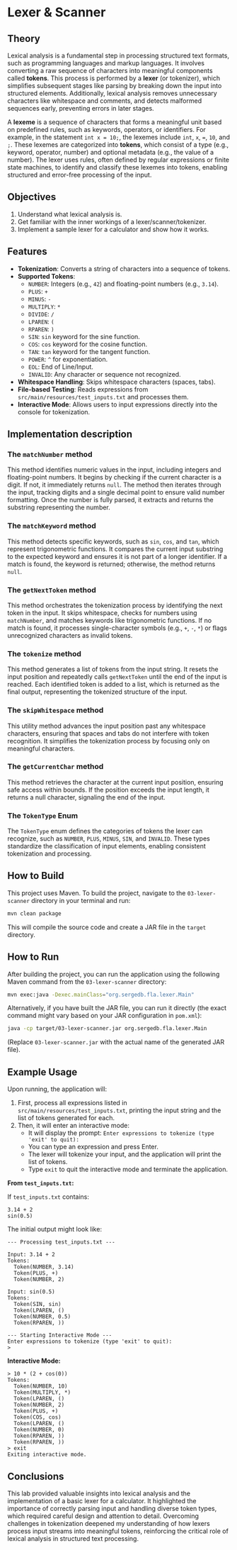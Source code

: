 # Lexer & Scanner

## Theory

Lexical analysis is a fundamental step in processing structured text formats, such as programming languages and markup
languages. It involves converting a raw sequence of characters into meaningful components called **tokens**. This
process is performed by a **lexer** (or tokenizer), which simplifies subsequent stages like parsing by breaking down the
input into structured elements. Additionally, lexical analysis removes unnecessary characters like whitespace and
comments, and detects malformed sequences early, preventing errors in later stages.

A **lexeme** is a sequence of characters that forms a meaningful unit based on predefined rules, such as keywords,
operators, or identifiers. For example, in the statement `int x = 10;`, the lexemes include `int`, `x`, `=`, `10`, and
`;`. These lexemes are categorized into **tokens**, which consist of a type (e.g., keyword, operator, number) and
optional metadata (e.g., the value of a number). The lexer uses rules, often defined by regular expressions or finite
state machines, to identify and classify these lexemes into tokens, enabling structured and error-free processing of the
input.

## Objectives

1. Understand what lexical analysis is.
2. Get familiar with the inner workings of a lexer/scanner/tokenizer.
3. Implement a sample lexer for a calculator and show how it works.

## Features

* **Tokenization**: Converts a string of characters into a sequence of tokens.
* **Supported Tokens**:
    * `NUMBER`: Integers (e.g., `42`) and floating-point numbers (e.g., `3.14`).
    * `PLUS`: `+`
    * `MINUS`: `-`
    * `MULTIPLY`: `*`
    * `DIVIDE`: `/`
    * `LPAREN`: `(`
    * `RPAREN`: `)`
    * `SIN`: `sin` keyword for the sine function.
    * `COS`: `cos` keyword for the cosine function.
    * `TAN`: `tan` keyword for the tangent function.
    * `POWER`: `^` for exponentiation.
    * `EOL`: End of Line/Input.
    * `INVALID`: Any character or sequence not recognized.
* **Whitespace Handling**: Skips whitespace characters (spaces, tabs).
* **File-based Testing**: Reads expressions from `src/main/resources/test_inputs.txt` and processes them.
* **Interactive Mode**: Allows users to input expressions directly into the console for tokenization.

## Implementation description

### The `matchNumber` method

This method identifies numeric values in the input, including integers and floating-point numbers. It begins by checking
if the current character is a digit. If not, it immediately returns `null`. The method then iterates through the input,
tracking digits and a single decimal point to ensure valid number formatting. Once the number is fully parsed, it
extracts and returns the substring representing the number.

### The `matchKeyword` method

This method detects specific keywords, such as `sin`, `cos`, and `tan`, which represent trigonometric functions. It
compares the current input substring to the expected keyword and ensures it is not part of a longer identifier. If a
match is found, the keyword is returned; otherwise, the method returns `null`.

### The `getNextToken` method

This method orchestrates the tokenization process by identifying the next token in the input. It skips whitespace,
checks for numbers using `matchNumber`, and matches keywords like trigonometric functions. If no match is found, it
processes single-character symbols (e.g., `+`, `-`, `*`) or flags unrecognized characters as invalid tokens.

### The `tokenize` method

This method generates a list of tokens from the input string. It resets the input position and repeatedly calls
`getNextToken` until the end of the input is reached. Each identified token is added to a list, which is returned as the
final output, representing the tokenized structure of the input.

### The `skipWhitespace` method

This utility method advances the input position past any whitespace characters, ensuring that spaces and tabs do not
interfere with token recognition. It simplifies the tokenization process by focusing only on meaningful characters.

### The `getCurrentChar` method

This method retrieves the character at the current input position, ensuring safe access within bounds. If the position
exceeds the input length, it returns a null character, signaling the end of the input.

### The `TokenType` Enum

The `TokenType` enum defines the categories of tokens the lexer can recognize, such as `NUMBER`, `PLUS`, `MINUS`, `SIN`,
and `INVALID`. These types standardize the classification of input elements, enabling consistent tokenization and
processing.

## How to Build

This project uses Maven. To build the project, navigate to the `03-lexer-scanner` directory in your terminal and run:

```bash
mvn clean package
```

This will compile the source code and create a JAR file in the `target` directory.

## How to Run

After building the project, you can run the application using the following Maven command from the `03-lexer-scanner`
directory:

```bash
mvn exec:java -Dexec.mainClass="org.sergedb.fla.lexer.Main"
```

Alternatively, if you have built the JAR file, you can run it directly (the exact command might vary based on your JAR
configuration in `pom.xml`):

```bash
java -cp target/03-lexer-scanner.jar org.sergedb.fla.lexer.Main
```

(Replace `03-lexer-scanner.jar` with the actual name of the generated JAR file).

## Example Usage

Upon running, the application will:

1. First, process all expressions listed in `src/main/resources/test_inputs.txt`, printing the input string and the list
   of tokens generated for each.
2. Then, it will enter an interactive mode:
    * It will display the prompt: `Enter expressions to tokenize (type 'exit' to quit):`
    * You can type an expression and press Enter.
    * The lexer will tokenize your input, and the application will print the list of tokens.
    * Type `exit` to quit the interactive mode and terminate the application.

**From `test_inputs.txt`:**

If `test_inputs.txt` contains:

```plaintext
3.14 + 2
sin(0.5)
```

The initial output might look like:

```text
--- Processing test_inputs.txt ---

Input: 3.14 + 2
Tokens:
  Token(NUMBER, 3.14)
  Token(PLUS, +)
  Token(NUMBER, 2)

Input: sin(0.5)
Tokens:
  Token(SIN, sin)
  Token(LPAREN, ()
  Token(NUMBER, 0.5)
  Token(RPAREN, ))

--- Starting Interactive Mode ---
Enter expressions to tokenize (type 'exit' to quit):
>
```

**Interactive Mode:**

```text
> 10 * (2 + cos(0))
Tokens:
  Token(NUMBER, 10)
  Token(MULTIPLY, *)
  Token(LPAREN, ()
  Token(NUMBER, 2)
  Token(PLUS, +)
  Token(COS, cos)
  Token(LPAREN, ()
  Token(NUMBER, 0)
  Token(RPAREN, ))
  Token(RPAREN, ))
> exit
Exiting interactive mode.
```

## Conclusions

This lab provided valuable insights into lexical analysis and the implementation of a basic lexer for a calculator. It
highlighted the importance of correctly parsing input and handling diverse token types, which required careful design
and attention to detail. Overcoming challenges in tokenization deepened my understanding of how lexers process input
streams into meaningful tokens, reinforcing the critical role of lexical analysis in structured text processing.
